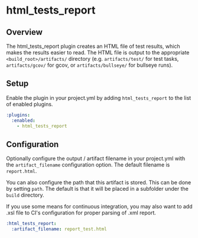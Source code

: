 html_tests_report
================

## Overview

The html_tests_report plugin creates an HTML file of test results,
which makes the results easier to read. The HTML file is output to the appropriate
`<build_root>/artifacts/` directory (e.g. `artifacts/test/` for test tasks,
`artifacts/gcov/` for gcov, or `artifacts/bullseye/` for bullseye runs).

## Setup

Enable the plugin in your project.yml by adding `html_tests_report` to the list
of enabled plugins.

``` YAML
:plugins:
  :enabled:
    - html_tests_report
```

## Configuration

Optionally configure the output / artifact filename in your project.yml with
the `artifact_filename` configuration option. The default filename is
`report.html`.

You can also configure the path that this artifact is stored. This can be done
by setting `path`. The default is that it will be placed in a subfolder under
the `build` directory.

If you use some means for continuous integration, you may also want to add
.xsl file to CI's configuration for proper parsing of .xml report.

``` YAML
:html_tests_report:
  :artifact_filename: report_test.html
```
